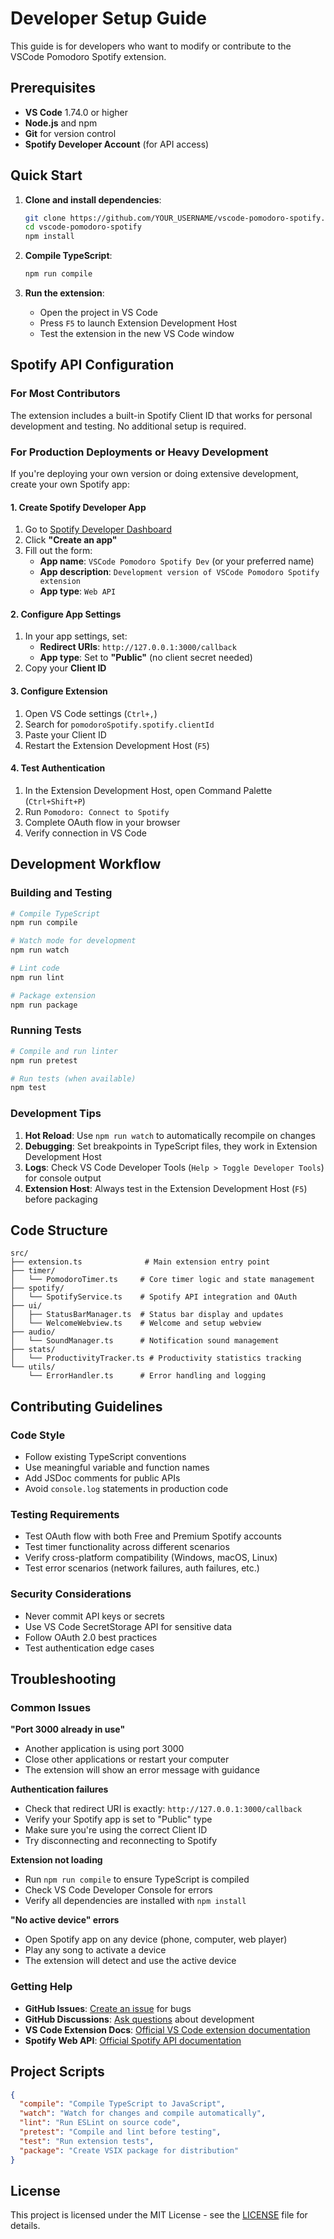 # Developer Setup Guide

This guide is for developers who want to modify or contribute to the VSCode Pomodoro Spotify extension.

## Prerequisites

- **VS Code** 1.74.0 or higher
- **Node.js** and npm
- **Git** for version control
- **Spotify Developer Account** (for API access)

## Quick Start

1. **Clone and install dependencies**:
   ```bash
   git clone https://github.com/YOUR_USERNAME/vscode-pomodoro-spotify.git
   cd vscode-pomodoro-spotify
   npm install
   ```

2. **Compile TypeScript**:
   ```bash
   npm run compile
   ```

3. **Run the extension**:
   - Open the project in VS Code
   - Press `F5` to launch Extension Development Host
   - Test the extension in the new VS Code window

## Spotify API Configuration

### For Most Contributors
The extension includes a built-in Spotify Client ID that works for personal development and testing. No additional setup is required.

### For Production Deployments or Heavy Development

If you're deploying your own version or doing extensive development, create your own Spotify app:

#### 1. Create Spotify Developer App
1. Go to [Spotify Developer Dashboard](https://developer.spotify.com/dashboard)
2. Click **"Create an app"**
3. Fill out the form:
   - **App name**: `VSCode Pomodoro Spotify Dev` (or your preferred name)
   - **App description**: `Development version of VSCode Pomodoro Spotify extension`
   - **App type**: `Web API`

#### 2. Configure App Settings
1. In your app settings, set:
   - **Redirect URIs**: `http://127.0.0.1:3000/callback`
   - **App type**: Set to **"Public"** (no client secret needed)
2. Copy your **Client ID**

#### 3. Configure Extension
1. Open VS Code settings (`Ctrl+,`)
2. Search for `pomodoroSpotify.spotify.clientId`
3. Paste your Client ID
4. Restart the Extension Development Host (`F5`)

#### 4. Test Authentication
1. In the Extension Development Host, open Command Palette (`Ctrl+Shift+P`)
2. Run `Pomodoro: Connect to Spotify`
3. Complete OAuth flow in your browser
4. Verify connection in VS Code

## Development Workflow

### Building and Testing
```bash
# Compile TypeScript
npm run compile

# Watch mode for development
npm run watch

# Lint code
npm run lint

# Package extension
npm run package
```

### Running Tests
```bash
# Compile and run linter
npm run pretest

# Run tests (when available)
npm test
```

### Development Tips

1. **Hot Reload**: Use `npm run watch` to automatically recompile on changes
2. **Debugging**: Set breakpoints in TypeScript files, they work in Extension Development Host
3. **Logs**: Check VS Code Developer Tools (`Help > Toggle Developer Tools`) for console output
4. **Extension Host**: Always test in the Extension Development Host (`F5`) before packaging

## Code Structure

```
src/
├── extension.ts              # Main extension entry point
├── timer/
│   └── PomodoroTimer.ts     # Core timer logic and state management  
├── spotify/
│   └── SpotifyService.ts    # Spotify API integration and OAuth
├── ui/
│   ├── StatusBarManager.ts  # Status bar display and updates
│   └── WelcomeWebview.ts    # Welcome and setup webview
├── audio/
│   └── SoundManager.ts      # Notification sound management
├── stats/
│   └── ProductivityTracker.ts # Productivity statistics tracking
└── utils/
    └── ErrorHandler.ts      # Error handling and logging
```

## Contributing Guidelines

### Code Style
- Follow existing TypeScript conventions
- Use meaningful variable and function names
- Add JSDoc comments for public APIs
- Avoid `console.log` statements in production code

### Testing Requirements
- Test OAuth flow with both Free and Premium Spotify accounts
- Test timer functionality across different scenarios
- Verify cross-platform compatibility (Windows, macOS, Linux)
- Test error scenarios (network failures, auth failures, etc.)

### Security Considerations
- Never commit API keys or secrets
- Use VS Code SecretStorage API for sensitive data
- Follow OAuth 2.0 best practices
- Test authentication edge cases

## Troubleshooting

### Common Issues

**"Port 3000 already in use"**
- Another application is using port 3000
- Close other applications or restart your computer
- The extension will show an error message with guidance

**Authentication failures**
- Check that redirect URI is exactly: `http://127.0.0.1:3000/callback`
- Verify your Spotify app is set to "Public" type
- Make sure you're using the correct Client ID
- Try disconnecting and reconnecting to Spotify

**Extension not loading**
- Run `npm run compile` to ensure TypeScript is compiled
- Check VS Code Developer Console for errors
- Verify all dependencies are installed with `npm install`

**"No active device" errors**
- Open Spotify app on any device (phone, computer, web player)
- Play any song to activate a device
- The extension will detect and use the active device

### Getting Help

- **GitHub Issues**: [Create an issue](https://github.com/sbblanke/vscode-pomodoro-spotify/issues) for bugs
- **GitHub Discussions**: [Ask questions](https://github.com/sbblanke/vscode-pomodoro-spotify/discussions) about development
- **VS Code Extension Docs**: [Official VS Code extension documentation](https://code.visualstudio.com/api)
- **Spotify Web API**: [Official Spotify API documentation](https://developer.spotify.com/documentation/web-api/)

## Project Scripts

```json
{
  "compile": "Compile TypeScript to JavaScript",
  "watch": "Watch for changes and compile automatically",
  "lint": "Run ESLint on source code",
  "pretest": "Compile and lint before testing", 
  "test": "Run extension tests",
  "package": "Create VSIX package for distribution"
}
```

## License

This project is licensed under the MIT License - see the [LICENSE](LICENSE) file for details.